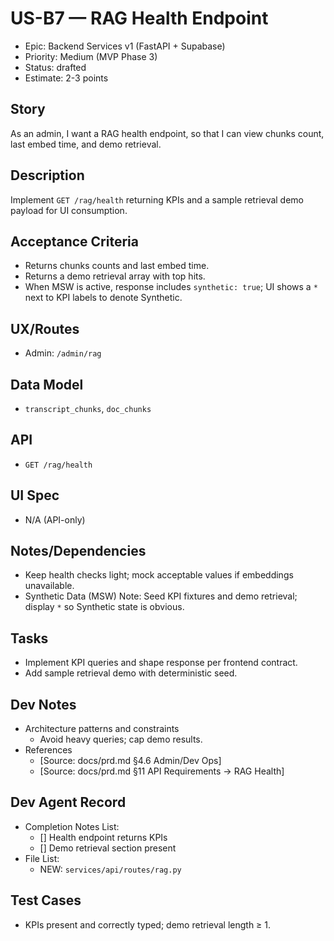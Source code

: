 # US-B7 — RAG Health Endpoint

- Epic: Backend Services v1 (FastAPI + Supabase)
- Priority: Medium (MVP Phase 3)
- Status: drafted
- Estimate: 2-3 points

## Story
As an admin,
I want a RAG health endpoint,
so that I can view chunks count, last embed time, and demo retrieval.

## Description
Implement `GET /rag/health` returning KPIs and a sample retrieval demo payload for UI consumption.

## Acceptance Criteria
- Returns chunks counts and last embed time.
- Returns a demo retrieval array with top hits.
 - When MSW is active, response includes `synthetic: true`; UI shows a `*` next to KPI labels to denote Synthetic.

## UX/Routes
- Admin: `/admin/rag`

## Data Model
- `transcript_chunks`, `doc_chunks`

## API
- `GET /rag/health`

## UI Spec
- N/A (API-only)

## Notes/Dependencies
- Keep health checks light; mock acceptable values if embeddings unavailable.
 - Synthetic Data (MSW) Note: Seed KPI fixtures and demo retrieval; display `*` so Synthetic state is obvious.

## Tasks
- Implement KPI queries and shape response per frontend contract.
- Add sample retrieval demo with deterministic seed.

## Dev Notes
- Architecture patterns and constraints
  - Avoid heavy queries; cap demo results.
- References
  - [Source: docs/prd.md §4.6 Admin/Dev Ops]
  - [Source: docs/prd.md §11 API Requirements → RAG Health]

## Dev Agent Record
- Completion Notes List:
  - [] Health endpoint returns KPIs
  - [] Demo retrieval section present
- File List:
  - NEW: `services/api/routes/rag.py`

## Test Cases
- KPIs present and correctly typed; demo retrieval length ≥ 1.

